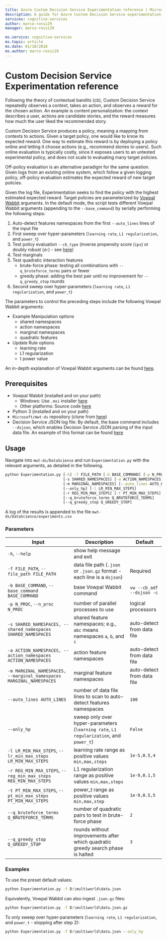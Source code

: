 ```yaml
---
title: Azure Custom Decision Service Experimentation reference | Microsoft Docs
description: A guide for Azure Custom Decision Service experimentation.
services: cognitive-services
author: marco-rossi29
manager: marco-rossi29

ms.service: cognitive-services
ms.topic: article
ms.date: 01/18/2018
ms.author: marco-rossi29
---
```


# Custom Decision Service Experimentation reference

Following the theory of contextual bandits (cb), Custom Decision Service repeatedly observes a context, takes an action, and observes a reward for the chosen action. An example is content personalization: the context describes a user, actions are candidate stories, and the reward measures how much the user liked the recommended story.

Custom Decision Service produces a policy, meaning a mapping from contexts to actions. Given a target policy, one would like to know its expected reward. One way to estimate this reward is by deploying a policy online and letting it choose actions (e.g., recommend stories to users). Such online evaluation is typically costly, since it exposes users to an untested experimental policy, and does not scale to evaluating many target policies.

Off-policy evaluation is an alternative paradigm for the same question. Given logs from an existing online system, which follow a given logging policy, off-policy evaluation estimates the expected reward of new target policies.

Given the log file, Experimentation seeks to find the policy with the highest estimated expected reward. Target policies are parameterized by [Vowpal Wabbit](https://github.com/JohnLangford/vowpal_wabbit/wiki) arguments. In the default mode, the script tests different Vowpal Wabbit arguments (appending to the `--base_command`) by serially performing the following steps:
1. Auto-detect features namespaces from the first `--auto_lines` lines of the input file
2. First sweep over hyper-parameters (`learning rate`, `L1 regularization`, and `power_t`)
3. Test policy evaluation `--cb_type` (inverse propensity score (`ips`) or doubly robust (`dr`) - see [here](https://github.com/JohnLangford/vowpal_wabbit/wiki/Contextual-Bandit-Example))
4. Test marginals
5. Test quadratic interaction features
   * brute-force phase: testing all combinations with `--q_bruteforce_terms` pairs or fewer
   * greedy phase: adding the best pair until no improvement for `--q_greedy_stop` rounds
6. Second sweep over hyper-parameters (`learning rate`, `L1 regularization`, and `power_t`)

The parameters to control the preceding steps include the following Vowpal Wabbit arguments:
- Example Manipulation options
  - shared namespaces
  - action namespaces
  - marginal namespaces
  - quadratic features
- Update Rule options
  - learning rate
  - L1 regularization
  - t power value

An in-depth explanation of Vowpal Wabbit arguments can be found [here](https://github.com/JohnLangford/vowpal_wabbit/wiki/Command-line-arguments).

## Prerequisites
- Vowpal Wabbit (installed and on your path)
  - Windows: Use `.msi` installer [here](https://github.com/eisber/vowpal_wabbit/releases)
  - Other platforms: Source code [here](https://github.com/JohnLangford/vowpal_wabbit/releases)
- Python 3 (installed and on your path)
- `Microsoft/mwt-ds` repository (clone from [here](https://github.com/Microsoft/mwt-ds))
- Decision Service JSON log file: By default, the base command includes `--dsjson`, which enables Decision Service JSON parsing of the input data file. An example of this format can be found [here](https://github.com/JohnLangford/vowpal_wabbit/blob/master/test/train-sets/decisionservice.json)

## Usage
Navigate into `mwt-ds/DataScience` and run `Experimentation.py` with the relevant arguments, as detailed in the following.

```cmd
python Experimentation.py [-h] -f FILE_PATH [-b BASE_COMMAND] [-p N_PROC]
                          [-s SHARED_NAMESPACES] [-a ACTION_NAMESPACES]
                          [-m MARGINAL_NAMESPACES] [--auto_lines AUTO_LINES]
                          [--only_hp] [-l LR_MIN_MAX_STEPS]
                          [-r REG_MIN_MAX_STEPS] [-t PT_MIN_MAX_STEPS]
                          [--q_bruteforce_terms Q_BRUTEFORCE_TERMS]
                          [--q_greedy_stop Q_GREEDY_STOP]
```

A log of the results is appended to the file `mwt-ds/DataScience/experiments.csv`

### Parameters
| Input | Description | Default |
| --- | --- | --- |
| `-h`, `--help` | show help message and exit | |
| `-f FILE_PATH`, `--file_path FILE_PATH` | data file path (`.json` or `.json.gz` format - each line is a `dsjson`) | Required |  
| `-b BASE_COMMAND`, `--base_command BASE_COMMAND` | base Vowpal Wabbit command  | `vw --cb_adf --dsjson -c` |  
| `-p N_PROC`, `--n_proc N_PROC` | number of parallel processes to use | logical processors |  
| `-s SHARED_NAMESPACES, --shared_namespaces SHARED_NAMESPACES` | shared feature namespaces; e.g., `abc` means namespaces `a`, `b`, and `c`  | auto-detect from data file |  
| `-a ACTION_NAMESPACES, --action_namespaces ACTION_NAMESPACES` | action feature namespaces | auto-detect from data file |  
| `-m MARGINAL_NAMESPACES, --marginal_namespaces MARGINAL_NAMESPACES` | marginal feature namespaces | auto-detect from data file |  
| `--auto_lines AUTO_LINES` | number of data file lines to scan to auto-detect features namespaces | `100` |  
| `--only_hp` | sweep only over hyper-parameters (`learning rate`, `L1 regularization`, and `power_t`) | `False` |  
| `-l LR_MIN_MAX_STEPS`, `--lr_min_max_steps LR_MIN_MAX_STEPS` | learning rate range as positive values `min,max,steps` | `1e-5,0.5,4` |  
| `-r REG_MIN_MAX_STEPS`, `--reg_min_max_steps REG_MIN_MAX_STEPS` | L1 regularization range as positive values `min,max,steps` | `1e-9,0.1,5` |  
| `-t PT_MIN_MAX_STEPS`, `--pt_min_max_steps PT_MIN_MAX_STEPS` | power_t range as positive values `min,max,step` | `1e-9,0.5,5` |  
| `--q_bruteforce_terms Q_BRUTEFORCE_TERMS` | number of quadratic pairs to test in brute-force phase | `2` |  
| `--q_greedy_stop Q_GREEDY_STOP` | rounds without improvements after which quadratic greedy search phase is halted | `3` |  

### Examples
To use the preset default values:
```cmd
python Experimentation.py -f D:\multiworld\data.json
```

Equivalently, Vowpal Wabbit can also ingest `.json.gz` files:
```cmd
python Experimentation.py -f D:\multiworld\data.json.gz
```

To only sweep over hyper-parameters (`learning rate`, `L1 regularization`, and `power_t` - stopping after step 2):
```cmd
python Experimentation.py -f D:\multiworld\data.json --only_hp
```